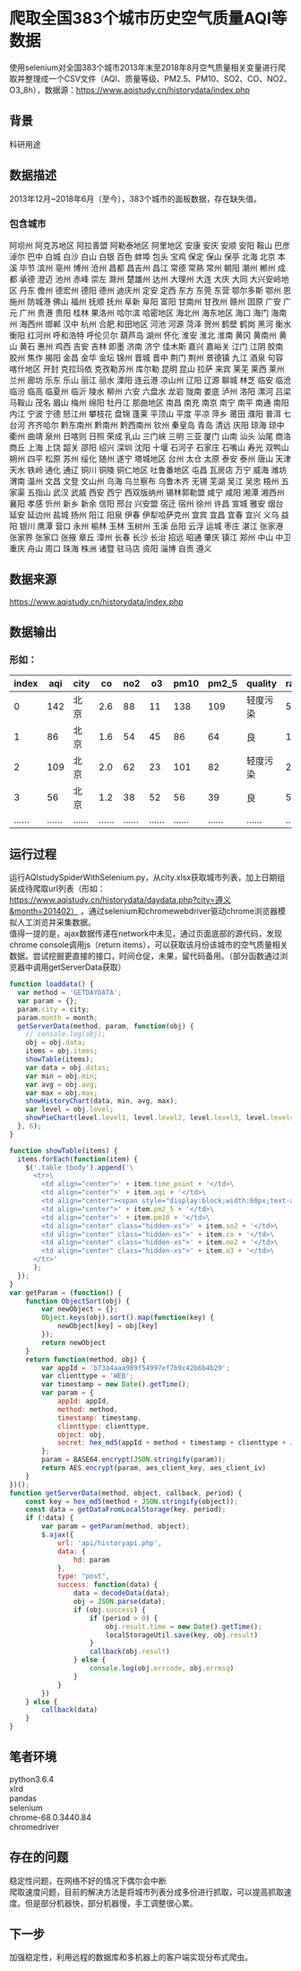 # 爬取全国383个城市历史空气质量AQI等数据
使用selenium对全国383个城市2013年末至2018年8月空气质量相关变量进行爬取并整理成一个CSV文件（AQI、质量等级、PM2.5、PM10、SO2、CO、NO2、O3_8h），数据源：https://www.aqistudy.cn/historydata/index.php

## 背景
科研用途



## 数据描述
2013年12月~2018年6月（至今），383个城市的面板数据，存在缺失值。

### 包含城市
阿坝州 阿克苏地区 阿拉善盟 阿勒泰地区 阿里地区 安康 安庆 安顺 安阳 鞍山 巴彦淖尔 巴中 白城 白沙 白山 白银 百色 蚌埠 包头 宝鸡 保定 保山 保亭 北海 北京 本溪 毕节 滨州 亳州 博州 沧州 昌都 昌吉州 昌江 常德 常熟 常州 朝阳 潮州 郴州 成都 承德 澄迈 池州 赤峰 崇左 滁州 楚雄州 达州 大理州 大连 大庆 大同 大兴安岭地区 丹东 儋州 德宏州 德阳 德州 迪庆州 定安 定西 东方 东莞 东营 鄂尔多斯 鄂州 恩施州 防城港 佛山 福州 抚顺 抚州 阜新 阜阳 富阳 甘南州 甘孜州 赣州 固原 广安 广元 广州 贵港 贵阳 桂林 果洛州 哈尔滨 哈密地区 海北州 海东地区 海口 海门 海南州 海西州 邯郸 汉中 杭州 合肥 和田地区 河池 河源 菏泽 贺州 鹤壁 鹤岗 黑河 衡水 衡阳 红河州 呼和浩特 呼伦贝尔 葫芦岛 湖州 怀化 淮安 淮北 淮南 黄冈 黄南州 黄山 黄石 惠州 鸡西 吉安 吉林 即墨 济南 济宁 佳木斯 嘉兴 嘉峪关 江门 江阴 胶南 胶州 焦作 揭阳 金昌 金华 金坛 锦州 晋城 晋中 荆门 荆州 景德镇 九江 酒泉 句容 喀什地区 开封 克拉玛依 克孜勒苏州 库尔勒 昆明 昆山 拉萨 来宾 莱芜 莱西 莱州 兰州 廊坊 乐东 乐山 丽江 丽水 溧阳 连云港 凉山州 辽阳 辽源 聊城 林芝 临安 临沧 临汾 临高 临夏州 临沂 陵水 柳州 六安 六盘水 龙岩 陇南 娄底 泸州 洛阳 漯河 吕梁 马鞍山 茂名 眉山 梅州 绵阳 牡丹江 那曲地区 南昌 南充 南京 南宁 南平 南通 南阳 内江 宁波 宁德 怒江州 攀枝花 盘锦 蓬莱 平顶山 平度 平凉 萍乡 莆田 濮阳 普洱 七台河 齐齐哈尔 黔东南州 黔南州 黔西南州 钦州 秦皇岛 青岛 清远 庆阳 琼海 琼中 衢州 曲靖 泉州 日喀则 日照 荣成 乳山 三门峡 三明 三亚 厦门 山南 汕头 汕尾 商洛 商丘 上海 上饶 韶关 邵阳 绍兴 深圳 沈阳 十堰 石河子 石家庄 石嘴山 寿光 双鸭山 朔州 四平 松原 苏州 绥化 随州 遂宁 塔城地区 台州 太仓 太原 泰安 泰州 唐山 天津 天水 铁岭 通化 通辽 铜川 铜陵 铜仁地区 吐鲁番地区 屯昌 瓦房店 万宁 威海 潍坊 渭南 温州 文昌 文登 文山州 乌海 乌兰察布 乌鲁木齐 无锡 芜湖 吴江 吴忠 梧州 五家渠 五指山 武汉 武威 西安 西宁 西双版纳州 锡林郭勒盟 咸宁 咸阳 湘潭 湘西州 襄阳 孝感 忻州 新乡 新余 信阳 邢台 兴安盟 宿迁 宿州 徐州 许昌 宣城 雅安 烟台 延安 延边州 盐城 扬州 阳江 阳泉 伊春 伊犁哈萨克州 宜宾 宜昌 宜春 宜兴 义乌 益阳 银川 鹰潭 营口 永州 榆林 玉林 玉树州 玉溪 岳阳 云浮 运城 枣庄 湛江 张家港 张家界 张家口 张掖 章丘 漳州 长春 长沙 长治 招远 昭通 肇庆 镇江 郑州 中山 中卫 重庆 舟山 周口 珠海 株洲 诸暨 驻马店 资阳 淄博 自贡 遵义 

## 数据来源
https://www.aqistudy.cn/historydata/index.php


## 数据输出
### 形如：
|index |aqi |city |co |no2 |o3 |pm10 |pm2_5 |quality |rank |so2 |time_point|
|----- |--- |---- |-- |--- |-- |---- |----- |------- |---- |--- |----------|
|0 |142 |北京 |2.6 |88 |11 |138 |109 |轻度污染 |53 |61 |2013-12-02|
|1 |86 |北京 |1.6 |54 |45 |86 |64 |良 |19 |38 |2013-12-03|
|2 |109 |北京 |2.0 |62 |23 |101 |82 |轻度污染 |29 |42 |2013-12-04|
|3 |56 |北京 |1.2 |38 |52 |56 |39 |良 |5 |30 |2013-12-05|
|…… |…… |…… |…… |……|……|…… |…… |…… |……|……|……|

## 运行过程
运行AQIstudySpiderWithSelenium.py，从city.xlsx获取城市列表，加上日期组装成待爬取url列表（形如：https://www.aqistudy.cn/historydata/daydata.php?city=遵义&month=201402） 。通过selenium和chromewebdriver驱动chrome浏览器模拟人工浏览并采集数据。  
值得一提的是，ajax数据传递在network中未见，通过页面底部的源代码，发现chrome console调用js（return items），可以获取该月份该城市的空气质量相关数据。尝试挖掘更直接的接口，时间仓促，未果，留代码备用。（部分函数通过浏览器中调用getServerData获取）
```js
function loaddata() {
  var method = 'GETDAYDATA';
  var param = {};
  param.city = city;
  param.month = month;
  getServerData(method, param, function(obj) {
    // console.log(obj);
    obj = obj.data;
    items = obj.items;
    showTable(items);
    var data = obj.datas;
    var min = obj.min;
    var avg = obj.avg;
    var max = obj.max;
    showHistoryChart(data, min, avg, max);
    var level = obj.level;
    showPieChart(level.level1, level.level2, level.level3, level.level4, level.level5, level.level6);
  }, 6);
}

function showTable(items) {
  items.forEach(function(item) {
    $('.table tbody').append('\
      <tr>\
        <td align="center">' + item.time_point + '</td>\
        <td align="center">' + item.aqi + '</td>\
        <td align="center"><span style="display:block;width:60px;text-align:center;' + getAQIStyle(item.aqi) + '">' + item.quality + '</span></td>\
        <td align="center">' + item.pm2_5 + '</td>\
        <td align="center">' + item.pm10 + '</td>\
        <td align="center" class="hidden-xs">' + item.so2 + '</td>\
        <td align="center" class="hidden-xs">' + item.co + '</td>\
        <td align="center" class="hidden-xs">' + item.no2 + '</td>\
        <td align="center" class="hidden-xs">' + item.o3 + '</td>\
      </tr>'
      );
  });
}
var getParam = (function() {
    function ObjectSort(obj) {
        var newObject = {};
        Object.keys(obj).sort().map(function(key) {
            newObject[key] = obj[key]
        });
        return newObject
    }
    return function(method, obj) {
        var appId = 'b73a4aaa989f54997ef7b9c42b6b4b29';
        var clienttype = 'WEB';
        var timestamp = new Date().getTime();
        var param = {
            appId: appId,
            method: method,
            timestamp: timestamp,
            clienttype: clienttype,
            object: obj,
            secret: hex_md5(appId + method + timestamp + clienttype + JSON.stringify(ObjectSort(obj)))
        };
        param = BASE64.encrypt(JSON.stringify(param));
        return AES.encrypt(param, aes_client_key, aes_client_iv)
    }
})();
function getServerData(method, object, callback, period) {
    const key = hex_md5(method + JSON.stringify(object));
    const data = getDataFromLocalStorage(key, period);
    if (!data) {
        var param = getParam(method, object);
        $.ajax({
            url: 'api/historyapi.php',
            data: {
                hd: param
            },
            type: "post",
            success: function(data) {
                data = decodeData(data);
                obj = JSON.parse(data);
                if (obj.success) {
                    if (period > 0) {
                        obj.result.time = new Date().getTime();
                        localStorageUtil.save(key, obj.result)
                    }
                    callback(obj.result)
                } else {
                    console.log(obj.errcode, obj.errmsg)
                }
            }
        })
    } else {
        callback(data)
    }
}
```


## 笔者环境
python3.6.4  
xlrd  
pandas  
selenium  
chrome-68.0.3440.84  
chromedriver  

## 存在的问题
稳定性问题，在网络不好的情况下偶尔会中断  
爬取速度问题，目前的解决方法是将城市列表分成多份进行抓取，可以提高抓取速度。但是部分机器快，部分机器慢，手工调整很心累。

## 下一步
加强稳定性，利用远程的数据库和多机器上的客户端实现分布式爬虫。

